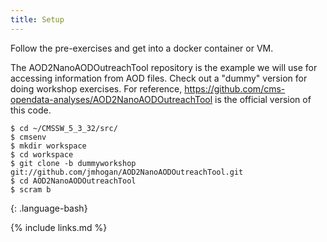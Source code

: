 ```yaml
---
title: Setup
---
```

Follow the pre-exercises and get into a docker container or VM. 

The AOD2NanoAODOutreachTool repository is the example we will use for accessing information from AOD files. 
Check out a "dummy" version for doing workshop exercises. For reference, https://github.com/cms-opendata-analyses/AOD2NanoAODOutreachTool 
is the official version of this code. 

~~~
$ cd ~/CMSSW_5_3_32/src/
$ cmsenv
$ mkdir workspace
$ cd workspace
$ git clone -b dummyworkshop git://github.com/jmhogan/AOD2NanoAODOutreachTool.git 
$ cd AOD2NanoAODOutreachTool
$ scram b
~~~
{: .language-bash}

{% include links.md %}
